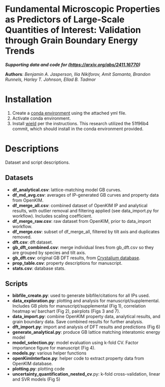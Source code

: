 Fundamental Microscopic Properties as Predictors of Large-Scale Quantities of Interest: Validation through Grain Boundary Energy Trends
==============
***Supporting data and code for (https://arxiv.org/abs/2411.16770)***

**Authors**: *Benjamin A. Jasperson, Ilia Nikiforov, Amit Samanta,
        Brandon Runnels, Harley T. Johnson, Ellad B. Tadmor*

# Installation
1. Create a [conda environment](https://docs.conda.io/projects/conda/en/latest/user-guide/tasks/manage-environments.html#creating-an-environment-from-an-environment-yml-file) using the attached yml file.
2. Activate conda environment.
3. Install [wield](https://github.com/solidsgroup/wield) per the instructions. This research utilized the 51f96b4 commit, which should install in the conda environment provided.


# Descriptions
Dataset and script descriptions.

## Datasets
- **df_analytical.csv**: lattice-matching model GB curves.
- **df_md_avg.csv**: averages of IP-generated GB curves and property data from OpenKIM. 
- **df_merge_all.csv**: combined dataset of OpenKIM IP and analytical results, with outlier removal and filtering applied (see data_import.py for workflow). Includes scaling coefficient.
- **df_merge_raw.csv**: raw dataset from OpenKIM, prior to data_import workflow.
- **df_merge.csv**: subset of df_merge_all, filtered by tilt axis and duplicates removed.
- **dft.csv**: dft dataset.
- **gb_dft_combined.csv**: merge individual lines from gb_dft.csv so they are grouped by species and tilt axis.
- **gb_dft.csv**: original GB DFT results, from [Crystalium database](http://crystalium.materialsvirtuallab.org/).
- **prop_table.csv**: property descriptions for manuscript.
- **stats.csv**: database stats. 

## Scripts
- **bibfile_create.py**: used to generate bibfile/citations for all IPs used.
- **data_exploration.py**: plotting and analysis for manuscript/supplemental. Includes GB plots for manuscript/supplemental (Fig 1), correlation heatmap w/ barchart (Fig 2), pairplots (Figs 3 and 7).
- **data_import.py**: combine OpenKIM property data, analytical results, and grain boundary data. Save combined results for further analysis. 
- **dft_import.py**: import and analysis of DFT results and predictions (Fig 6) 
- **generate_analytical.py**: produce GB lattice matching interatomic energy model
- **model_selection.py**: model evaluation using k-fold CV. Factor importance figure for manuscript (Fig 4). 
- **models.py**: various helper functions
- **openKimInterface.py**: helper code to extract property data from OpenKIM database.
- **plotting.py**: plotting code
- **uncertainty_quantification_nested_cv**.py: k-fold cross-validation, linear and SVR models (Fig 5)




